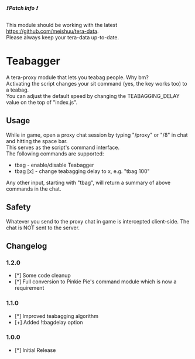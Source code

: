 ##### :heavy_exclamation_mark: Patch Info :heavy_exclamation_mark:
This module should be working with the latest https://github.com/meishuu/tera-data.  
Please always keep your tera-data up-to-date. 

# Teabagger  
A tera-proxy module that lets you teabag people. Why bm?  
Activating the script changes your sit command (yes, the key works too) to a teabag.  
You can adjust the default speed by changing the TEABAGGING_DELAY value on the top of "index.js".  
  
## Usage  
While in game, open a proxy chat session by typing "/proxy" or "/8" in chat and hitting the space bar.  
This serves as the script's command interface.  
The following commands are supported:  
  
* tbag - enable/disable Teabagger  
* tbag [x] - change teabagging delay to x, e.g. "tbag 100"  
  
Any other input, starting with "tbag", will return a summary of above commands in the chat.  
  
## Safety
Whatever you send to the proxy chat in game is intercepted client-side. The chat is NOT sent to the server.  
  
## Changelog
### 1.2.0
* [*] Some code cleanup
* [*] Full conversion to Pinkie Pie's command module which is now a requirement
### 1.1.0
* [*] Improved teabagging algorithm
* [+] Added !tbagdelay option
### 1.0.0
* [*] Initial Release
